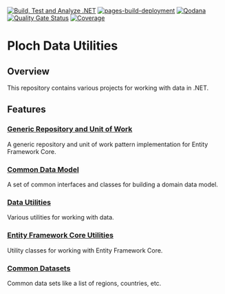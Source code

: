 [![Build, Test and Analyze .NET](https://github.com/mrploch/ploch-data/actions/workflows/build-dotnet.yml/badge.svg)](https://github.com/mrploch/ploch-data/actions/workflows/build-dotnet.yml)
[![pages-build-deployment](https://github.com/mrploch/ploch-data/actions/workflows/pages/pages-build-deployment/badge.svg)](https://github.com/mrploch/ploch-data/actions/workflows/pages/pages-build-deployment)
[![Qodana](https://github.com/mrploch/ploch-data/actions/workflows/code_quality.yml/badge.svg)](https://github.com/mrploch/ploch-data/actions/workflows/code_quality.yml)
[![Quality Gate Status](https://sonarcloud.io/api/project_badges/measure?project=mrploch_ploch-data&metric=alert_status&token=1ea9277b2f110b6b2d99685a20c037074d08d1c1)](https://sonarcloud.io/summary/new_code?id=mrploch_ploch-data)
[![Coverage](https://sonarcloud.io/api/project_badges/measure?project=mrploch_ploch-data&metric=coverage)](https://sonarcloud.io/summary/new_code?id=mrploch_ploch-data)

# Ploch Data Utilities

## Overview

This repository contains various projects for working with data in .NET.

## Features

### [Generic Repository and Unit of Work](src/Data.GenericRepository/README.md)

A generic repository and unit of work pattern implementation for Entity Framework Core.

### [Common Data Model](src/Data.Model/README.md)

A set of common interfaces and classes for building a domain data model.

### [Data Utilities](src/Data.Utilities/README.md)

Various utilities for working with data.

### [Entity Framework Core Utilities](src/Data.EFCore)

Utility classes for working with Entity Framework Core.

### [Common Datasets](src/Data.StandardDataSets)

Common data sets like a list of regions, countries, etc.
